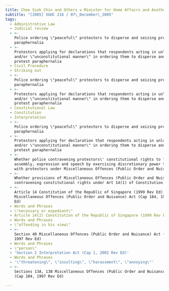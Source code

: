 ```yaml
---
title: Chee Siok Chin and Others v Minister for Home Affairs and Another
subtitle: "[2005] SGHC 216 / 07\_December\_2005"
tags:
  - Administrative Law
  - Judicial review
  - >-
    Police ordering \"peaceful\" protestors to disperse and seizing protest
    paraphernalia
  - >-
    Protestors applying for declarations that respondents acting in unlawful
    and/or \"unconstitutional manner\" in ordering them to disperse and seizing
    protest paraphernalia
  - Civil Procedure
  - Striking out
  - >-
    Police ordering \"peaceful\" protestors to disperse and seizing protest
    paraphernalia
  - >-
    Protestors applying for declarations that respondents acting in unlawful
    and/or \"unconstitutional manner\" in ordering them to disperse and seizing
    protest paraphernalia
  - Constitutional Law
  - Constitution
  - Interpretation
  - >-
    Police ordering \"peaceful\" protestors to disperse and seizing protest
    paraphernalia
  - >-
    Protestors applying for declaration that respondents acting in unlawful
    and/or \"unconstitutional manner\" in ordering them to disperse and seizing
    protest paraphernalia
  - >-
    Whether police contravening protestors\' constitutional rights to freedom of
    assembly, expression and speech by exercising discretionary power to deal
    with protestors under Miscellaneous Offences (Public Order and Nuisance) Act
  - >-
    Whether provisions of Miscellaneous Offences (Public Order and Nuisance) Act
    contravening constitutional rights under Art 14(1) of Constitution
  - >-
    Article 14 Constitution of the Republic of Singapore (1999 Rev Ed), s 40
    Miscellaneous Offences (Public Order and Nuisance) Act (Cap 184, 1997 Rev
    Ed)
  - Words and Phrases
  - \"necessary or expedient\"
  - Article 14(2) Constitution of the Republic of Singapore (1999 Rev Ed)
  - Words and Phrases
  - \"offending in his view\"
  - >-
    Section 40 Miscellaneous Offences (Public Order and Nuisance) Act (Cap 184,
    1997 Rev Ed)
  - Words and Phrases
  - \"person\"
  - 'Section 2 Interpretation Act (Cap 1, 2002 Rev Ed)'
  - Words and Phrases
  - '\"threatening\", \"insulting\", \"harassment\", \"annoying\"'
  - >-
    Sections 13A, 13B Miscellaneous Offences (Public Order and Nuisance) Act
    (Cap 184, 1997 Rev Ed)

---
```


